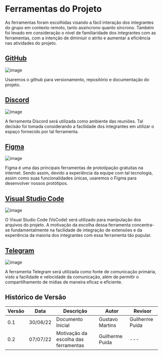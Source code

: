 # Ferramentas do Projeto

As ferramentas foram escolhidas visando a fácil interação dos integrantes do grupo em contexto remoto, tanto assíncrono quanto síncrono.
Também foi levado em consideração o nível de familiaridade dos integrantes com as ferramentas, com a intenção de diminiuir o atrito e aumentar a eficiência nas atividades do projeto.

## [GitHub](https://github.com)
 
![image](https://user-images.githubusercontent.com/72039007/176484543-35225d6c-4a2e-464f-adac-e23c6ff5a086.png)

Usaremos o github para versionamento, repositório e documentação do projeto.

## [Discord](https://discord.com)

![image](https://user-images.githubusercontent.com/72039007/176481968-2284f8d6-db6c-49ee-bd24-ac37b13eb124.png)

A ferramenta Discord será utilizada como ambiente das reuniões. Tal decisão foi tomada considerando a facilidade dos integrantes em utilizar o espaço fornecido por tal ferramenta.

## [Figma](https://www.figma.com)

![image](https://user-images.githubusercontent.com/72039007/176485500-7310a651-6fb0-42ec-b2fa-d40520ba71c8.png)

Figma é uma das principais ferramentas de prototipação gratuitas na internet. Sendo assim, devido a experiência da equipe com tal tecnologia, assim como suas funcionalidades únicas, usaremos o Figma para desenvolver nossos protótipos.

## [Visual Studio Code](https://code.visualstudio.com)

![image](https://user-images.githubusercontent.com/72039007/176487002-0cc7c72e-e4f9-4571-844d-484f391eecc2.png)

O Visual Studio Code (VsCode) será utilizado para manipulação dos arquivos do projeto. A motivação da escolha dessa ferramenta concentra-se fundamentalmente na facilidade de integração de extensões e da experiência da maioria dos integrantes com essa ferramenta tão popular.

## [Telegram](https://telegram.org)

![image](https://user-images.githubusercontent.com/72039007/176481838-48ff573d-3f72-4dcb-a235-a0053bff3bd6.png)

A ferramenta Telegram será utilizada como fonte de comunicação primária, visto a facilidade e velocidade da comunicação, além de permitir o compartilhamento de mídias de maneira eficaz e eficiente.

## Histórico de Versão

| Versão | Data | Descrição | Autor | Revisor |
|--------|------|-----------|-------|---------|
| 0.1 | 30/06/22 | Documento Inicial | Gustavo Martins | Guilherme Puida |
| 0.2 | 07/07/22 | Motivação da escolha das ferramentas | Guilherme Puida | --- |

